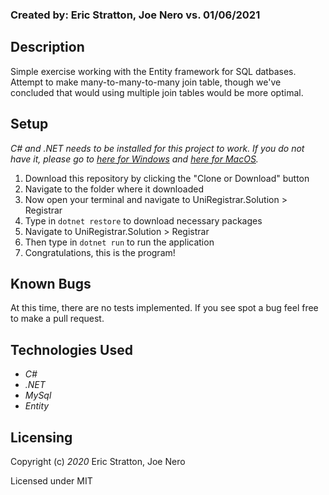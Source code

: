 ### Created by: Eric Stratton, Joe Nero vs. 01/06/2021

## Description

Simple exercise working with the Entity framework for SQL datbases. Attempt to make many-to-many-to-many join table, though we've concluded that would using multiple join tables would be more optimal.

## Setup

_C# and .NET needs to be installed for this project to work. If you do not have it, please go to [here for Windows](https://dotnet.microsoft.com/download/thank-you/dotnet-sdk-2.2.203-windows-x64-installer) and [here for MacOS](https://dotnet.microsoft.com/download/thank-you/dotnet-sdk-2.2.106-macos-x64-installer)._

1. Download this repository by clicking the "Clone or Download" button
2. Navigate to the folder where it downloaded
3. Now open your terminal and navigate to UniRegistrar.Solution > Registrar
4. Type in `dotnet restore` to download necessary packages
5. Navigate to UniRegistrar.Solution > Registrar
6. Then type in `dotnet run` to run the application
7. Congratulations, this is the program!


## Known Bugs

At this time, there are no tests implemented. If you see spot a bug feel free to make a pull request.


## Technologies Used

- _C#_
- _.NET_
- _MySql_
- _Entity_

## Licensing

Copyright (c) _2020_ Eric Stratton, Joe Nero

Licensed under MIT